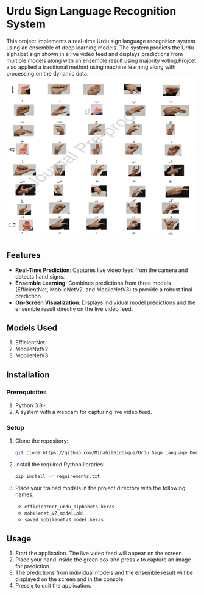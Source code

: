 # Urdu Sign Language Recognition System

This project implements a real-time Urdu sign language recognition system using an ensemble of deep learning models. The system predicts the Urdu alphabet sign shown in a live video feed and displays predictions from multiple models along with an ensemble result using majority voting.Projcet also applied a traditional method using machine learning along with processing on the dynamic data.
<img src="sign_chart.png" alt="sign Chart" width="500"/>

## Features

- **Real-Time Prediction**: Captures live video feed from the camera and detects hand signs.
- **Ensemble Learning**: Combines predictions from three models (EfficientNet, MobileNetV2, and MobileNetV3) to provide a robust final prediction.
- **On-Screen Visualization**: Displays individual model predictions and the ensemble result directly on the live video feed.

## Models Used

1. EfficientNet
2. MobileNetV2
3. MobileNetV3

## Installation

### Prerequisites

1. Python 3.8+
2. A system with a webcam for capturing live video feed.

### Setup

1. Clone the repository:
    ```bash
    git clone https://github.com/MinahilSiddiqui/Urdu Sign Language Dectection.git
    ```

2. Install the required Python libraries:
    ```bash
    pip install -r requirements.txt
    ```

3. Place your trained models in the project directory with the following names:
    - `efficientnet_urdu_alphabets.keras`
    - `mobilenet_v2_model.pkl`
    - `saved_mobilenetv3_model.keras`

## Usage

1. Start the application. The live video feed will appear on the screen.
2. Place your hand inside the green box and press **`c`** to capture an image for prediction.
3. The predictions from individual models and the ensemble result will be displayed on the screen and in the console.
4. Press **`q`** to quit the application.

